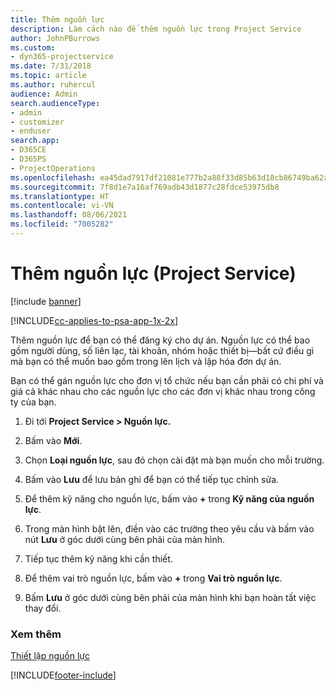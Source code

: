 ```yaml
---
title: Thêm nguồn lực
description: Làm cách nào để thêm nguồn lực trong Project Service
author: JohnPBurrows
ms.custom:
- dyn365-projectservice
ms.date: 7/31/2018
ms.topic: article
ms.author: ruhercul
audience: Admin
search.audienceType:
- admin
- customizer
- enduser
search.app:
- D365CE
- D365PS
- ProjectOperations
ms.openlocfilehash: ea45dad7917df21081e777b2a88f33d85b63d18cb86749ba62a24dfdf48bd939
ms.sourcegitcommit: 7f8d1e7a16af769adb43d1877c28fdce53975db8
ms.translationtype: HT
ms.contentlocale: vi-VN
ms.lasthandoff: 08/06/2021
ms.locfileid: "7005282"
---
```

# <a name="add-resources-project-service"></a>Thêm nguồn lực (Project Service)

[!include [banner](../includes/psa-now-project-operations.md)]

[!INCLUDE[cc-applies-to-psa-app-1x-2x](../includes/cc-applies-to-psa-app-1x-2x.md)]

Thêm nguồn lực để bạn có thể đăng ký cho dự án. Nguồn lực có thể bao gồm người dùng, số liên lạc, tài khoản, nhóm hoặc thiết bị—bất cứ điều gì mà bạn có thể muốn bao gồm trong lên lịch và lập hóa đơn dự án.  
  
Bạn có thể gán nguồn lực cho đơn vị tổ chức nếu bạn cần phải có chi phí và giá cả khác nhau cho các nguồn lực cho các đơn vị khác nhau trong công ty của bạn.  
  
1.  Đi tới **Project Service > Nguồn lực.**  
  
2.  Bấm vào **Mới**.  
  
3.  Chọn **Loại nguồn lực**, sau đó chọn cài đặt mà bạn muốn cho mỗi trường.  
  
4.  Bấm vào **Lưu** để lưu bản ghi để bạn có thể tiếp tục chỉnh sửa.  
  
5.  Để thêm kỹ năng cho nguồn lực, bấm vào **+** trong **Kỹ năng của nguồn lực**.  
  
6.  Trong màn hình bật lên, điền vào các trường theo yêu cầu và bấm vào nút **Lưu** ở góc dưới cùng bên phải của màn hình.  
  
7.  Tiếp tục thêm kỹ năng khi cần thiết.  
  
8.  Để thêm vai trò nguồn lực, bấm vào **+** trong **Vai trò nguồn lực**.  
  
9. Bấm **Lưu** ở góc dưới cùng bên phải của màn hình khi bạn hoàn tất việc thay đổi.  
  
### <a name="see-also"></a>Xem thêm  
 [Thiết lập nguồn lực](../psa/set-up-resources.md)


[!INCLUDE[footer-include](../includes/footer-banner.md)]